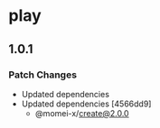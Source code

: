 # play

## 1.0.1

### Patch Changes

- Updated dependencies
- Updated dependencies [4566dd9]
  - @momei-x/create@2.0.0
